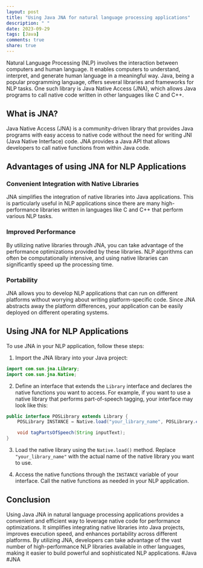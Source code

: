 ```yaml
---
layout: post
title: "Using Java JNA for natural language processing applications"
description: " "
date: 2023-09-29
tags: [Java]
comments: true
share: true
---
```


Natural Language Processing (NLP) involves the interaction between computers and human language. It enables computers to understand, interpret, and generate human language in a meaningful way. Java, being a popular programming language, offers several libraries and frameworks for NLP tasks. One such library is Java Native Access (JNA), which allows Java programs to call native code written in other languages like C and C++.

## What is JNA?

Java Native Access (JNA) is a community-driven library that provides Java programs with easy access to native code without the need for writing JNI (Java Native Interface) code. JNA provides a Java API that allows developers to call native functions from within Java code.

## Advantages of using JNA for NLP Applications

### Convenient Integration with Native Libraries
JNA simplifies the integration of native libraries into Java applications. This is particularly useful in NLP applications since there are many high-performance libraries written in languages like C and C++ that perform various NLP tasks.

### Improved Performance
By utilizing native libraries through JNA, you can take advantage of the performance optimizations provided by these libraries. NLP algorithms can often be computationally intensive, and using native libraries can significantly speed up the processing time.

### Portability
JNA allows you to develop NLP applications that can run on different platforms without worrying about writing platform-specific code. Since JNA abstracts away the platform differences, your application can be easily deployed on different operating systems.

## Using JNA for NLP Applications

To use JNA in your NLP application, follow these steps:

1. Import the JNA library into your Java project:
```java
import com.sun.jna.Library;
import com.sun.jna.Native;
```

2. Define an interface that extends the `Library` interface and declares the native functions you want to access. For example, if you want to use a native library that performs part-of-speech tagging, your interface may look like this:
```java
public interface POSLibrary extends Library {
    POSLibrary INSTANCE = Native.load("your_library_name", POSLibrary.class);

    void tagPartsOfSpeech(String inputText);
}
```

3. Load the native library using the `Native.load()` method. Replace `"your_library_name"` with the actual name of the native library you want to use.

4. Access the native functions through the `INSTANCE` variable of your interface. Call the native functions as needed in your NLP application.

## Conclusion

Using Java JNA in natural language processing applications provides a convenient and efficient way to leverage native code for performance optimizations. It simplifies integrating native libraries into Java projects, improves execution speed, and enhances portability across different platforms. By utilizing JNA, developers can take advantage of the vast number of high-performance NLP libraries available in other languages, making it easier to build powerful and sophisticated NLP applications. #Java #JNA